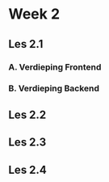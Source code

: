 # Week 2

## Les 2.1 
### A. Verdieping Frontend

### B. Verdieping Backend

## Les 2.2 

## Les 2.3 

## Les 2.4
